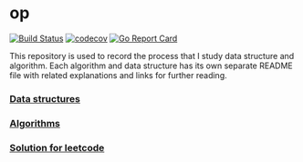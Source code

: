 # op

[![Build Status](https://travis-ci.org/zwfang/op.svg?branch=master)](https://travis-ci.org/zwfang/op)
[![codecov](https://codecov.io/gh/zwfang/op/branch/master/graph/badge.svg)](https://codecov.io/gh/zwfang/op)
[![Go Report Card](https://goreportcard.com/badge/github.com/zwfang/op)](https://goreportcard.com/report/github.com/zwfang/op)

This repository is used to record the process that I study data structure and algorithm. Each algorithm and data structure has its own separate README file with related explanations and links for further reading.

### [Data structures](./data-structures/readme.md)

### [Algorithms](./algorithms/readme.md)

### [Solution for leetcode](./leetcode/README.md)
